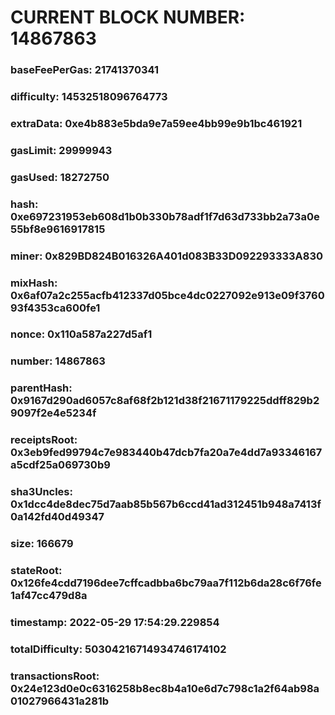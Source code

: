 # CURRENT BLOCK NUMBER: 14867863

### baseFeePerGas: 21741370341
### difficulty: 14532518096764773
### extraData: 0xe4b883e5bda9e7a59ee4bb99e9b1bc461921
### gasLimit: 29999943
### gasUsed: 18272750
### hash: 0xe697231953eb608d1b0b330b78adf1f7d63d733bb2a73a0e55bf8e9616917815
### miner: 0x829BD824B016326A401d083B33D092293333A830
### mixHash: 0x6af07a2c255acfb412337d05bce4dc0227092e913e09f376093f4353ca600fe1
### nonce: 0x110a587a227d5af1
### number: 14867863
### parentHash: 0x9167d290ad6057c8af68f2b121d38f21671179225ddff829b29097f2e4e5234f
### receiptsRoot: 0x3eb9fed99794c7e983440b47dcb7fa20a7e4dd7a93346167a5cdf25a069730b9
### sha3Uncles: 0x1dcc4de8dec75d7aab85b567b6ccd41ad312451b948a7413f0a142fd40d49347
### size: 166679
### stateRoot: 0x126fe4cdd7196dee7cffcadbba6bc79aa7f112b6da28c6f76fe1af47cc479d8a
### timestamp: 2022-05-29 17:54:29.229854
### totalDifficulty: 50304216714934746174102
### transactionsRoot: 0x24e123d0e0c6316258b8ec8b4a10e6d7c798c1a2f64ab98a01027966431a281b
